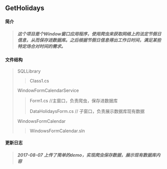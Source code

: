 ## GetHolidays
#### 简介
>##### 这个项目是个Window窗口应用程序，使用爬虫来获取网络上的法定节假日信息，从而保存进数据库。之后根据节假日信息得出工作日时间，满足某些特定场合对时间的需求。

#### 文件结构
>SQLLibrary
>>Class1.cs 
>
>WindowFormCalendarService
>>Form1.cs    //主窗口，负责爬虫，保存进数据库
>>
>>DataHolidaysForm.cs   // 子窗口，负责展示数据库现有数据
>
>WindowsFormCalendar 
>>WindowsFormCalendar.sln        
#### 更新日志
>##### 2017-08-07 上传了简单的demo，实现爬虫保存数据，展示现有数据库内容
